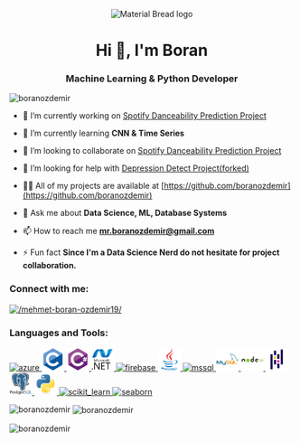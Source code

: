 
<p align="center">
    <img width="400" src="https://interviewquery-cms-images.s3-us-west-1.amazonaws.com/1abbab3e-9459-4f97-8c72-33a13683b864.jpg" alt="Material Bread logo">
</p>
<h1 align="center">Hi 👋, I'm Boran</h1>
<h3 align="center">Machine Learning & Python Developer</h3>

<p align="left"> <img src="https://komarev.com/ghpvc/?username=boranozdemir&label=Profile%20views&color=0e75b6&style=flat" alt="boranozdemir" /> </p>


- 🔭 I’m currently working on [Spotify Danceability Prediction Project](https://github.com/boranozdemir/Spotify-Danceability-Prediction)

- 🌱 I’m currently learning **CNN & Time Series**

- 👯 I’m looking to collaborate on [Spotify Danceability Prediction Project](https://github.com/boranozdemir/Spotify-Danceability-Prediction)

- 🤝 I’m looking for help with [Depression Detect Project(forked)](https://github.com/boranozdemir/depression-detect)

- 👨‍💻 All of my projects are available at [https://github.com/boranozdemir](https://github.com/boranozdemir)

- 💬 Ask me about **Data Science, ML, Database Systems**

- 📫 How to reach me **mr.boranozdemir@gmail.com**

- ⚡ Fun fact **Since I'm a Data Science Nerd do not hesitate for project collaboration.**

<h3 align="left">Connect with me:</h3>
<p align="left">
<a href="https://www.linkedin.com/in/mehmet-boran-%C3%B6zdemir19/" target="blank"><img align="center" src="https://raw.githubusercontent.com/rahuldkjain/github-profile-readme-generator/master/src/images/icons/Social/linked-in-alt.svg" alt="/mehmet-boran-ozdemir19/" height="30" width="40" /></a>
</p>

<h3 align="left">Languages and Tools:</h3>
<p align="left"> <a href="https://azure.microsoft.com/en-in/" target="_blank" rel="noreferrer"> <img src="https://www.vectorlogo.zone/logos/microsoft_azure/microsoft_azure-icon.svg" alt="azure" width="40" height="40"/> </a> <a href="https://www.cprogramming.com/" target="_blank" rel="noreferrer"> <img src="https://raw.githubusercontent.com/devicons/devicon/master/icons/c/c-original.svg" alt="c" width="40" height="40"/> </a> <a href="https://www.w3schools.com/cs/" target="_blank" rel="noreferrer"> <img src="https://raw.githubusercontent.com/devicons/devicon/master/icons/csharp/csharp-original.svg" alt="csharp" width="40" height="40"/> </a> <a href="https://dotnet.microsoft.com/" target="_blank" rel="noreferrer"> <img src="https://raw.githubusercontent.com/devicons/devicon/master/icons/dot-net/dot-net-original-wordmark.svg" alt="dotnet" width="40" height="40"/> </a> <a href="https://firebase.google.com/" target="_blank" rel="noreferrer"> <img src="https://www.vectorlogo.zone/logos/firebase/firebase-icon.svg" alt="firebase" width="40" height="40"/> </a> <a href="https://www.java.com" target="_blank" rel="noreferrer"> <img src="https://raw.githubusercontent.com/devicons/devicon/master/icons/java/java-original.svg" alt="java" width="40" height="40"/> </a> <a href="https://www.microsoft.com/en-us/sql-server" target="_blank" rel="noreferrer"> <img src="https://www.svgrepo.com/show/303229/microsoft-sql-server-logo.svg" alt="mssql" width="40" height="40"/> </a> <a href="https://www.mysql.com/" target="_blank" rel="noreferrer"> <img src="https://raw.githubusercontent.com/devicons/devicon/master/icons/mysql/mysql-original-wordmark.svg" alt="mysql" width="40" height="40"/> </a> <a href="https://nodejs.org" target="_blank" rel="noreferrer"> <img src="https://raw.githubusercontent.com/devicons/devicon/master/icons/nodejs/nodejs-original-wordmark.svg" alt="nodejs" width="40" height="40"/> </a> <a href="https://pandas.pydata.org/" target="_blank" rel="noreferrer"> <img src="https://raw.githubusercontent.com/devicons/devicon/2ae2a900d2f041da66e950e4d48052658d850630/icons/pandas/pandas-original.svg" alt="pandas" width="40" height="40"/> </a> <a href="https://www.postgresql.org" target="_blank" rel="noreferrer"> <img src="https://raw.githubusercontent.com/devicons/devicon/master/icons/postgresql/postgresql-original-wordmark.svg" alt="postgresql" width="40" height="40"/> </a> <a href="https://www.python.org" target="_blank" rel="noreferrer"> <img src="https://raw.githubusercontent.com/devicons/devicon/master/icons/python/python-original.svg" alt="python" width="40" height="40"/> </a> <a href="https://scikit-learn.org/" target="_blank" rel="noreferrer"> <img src="https://upload.wikimedia.org/wikipedia/commons/0/05/Scikit_learn_logo_small.svg" alt="scikit_learn" width="40" height="40"/> </a> <a href="https://seaborn.pydata.org/" target="_blank" rel="noreferrer"> <img src="https://seaborn.pydata.org/_images/logo-mark-lightbg.svg" alt="seaborn" width="40" height="40"/> </a> </p>

<p><img align="left" src="https://github-readme-stats.vercel.app/api/top-langs?username=boranozdemir&show_icons=true&locale=en&layout=compact" alt="boranozdemir" /></p>

<p>&nbsp;<img align="center" src="https://github-readme-stats.vercel.app/api?username=boranozdemir&show_icons=true&locale=en" alt="boranozdemir" /></p>

<p><img align="center" src="https://github-readme-streak-stats.herokuapp.com/?user=boranozdemir&" alt="boranozdemir" /></p>
